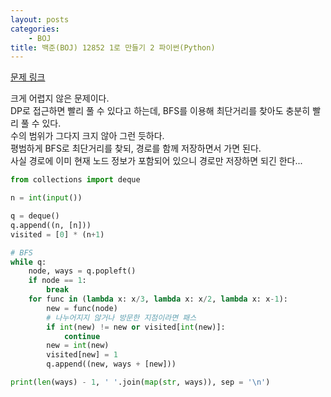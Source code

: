 ```yaml
---
layout: posts
categories:
    - BOJ
title: 백준(BOJ) 12852 1로 만들기 2 파이썬(Python)
---
```


[문제 링크](https://www.acmicpc.net/problem/12852)

크게 어렵지 않은 문제이다.  
DP로 접근하면 빨리 풀 수 있다고 하는데, BFS를 이용해 최단거리를 찾아도 충분히 빨리 풀 수 있다.  
수의 범위가 그다지 크지 않아 그런 듯하다.  
평범하게 BFS로 최단거리를 찾되, 경로를 함께 저장하면서 가면 된다.  
사실 경로에 이미 현재 노드 정보가 포함되어 있으니 경로만 저장하면 되긴 한다...  

```python
from collections import deque

n = int(input())

q = deque()
q.append((n, [n]))
visited = [0] * (n+1)

# BFS
while q:
    node, ways = q.popleft()
    if node == 1:
        break
    for func in (lambda x: x/3, lambda x: x/2, lambda x: x-1):
        new = func(node)
        # 나누어지지 않거나 방문한 지점이라면 패스
        if int(new) != new or visited[int(new)]:
            continue
        new = int(new)
        visited[new] = 1
        q.append((new, ways + [new]))

print(len(ways) - 1, ' '.join(map(str, ways)), sep = '\n')
```
